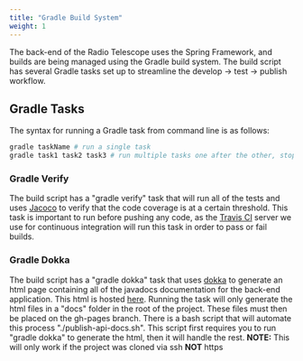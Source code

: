 ```yaml
---
title: "Gradle Build System"
weight: 1
---
```


The back-end of the Radio Telescope uses the Spring Framework, and builds are being managed using the Gradle build
system. The build script has several Gradle tasks set up to streamline the develop -> test -> publish workflow.

## Gradle Tasks
The syntax for running a Gradle task from command line is as follows:
```bash
gradle taskName # run a single task
gradle task1 task2 task3 # run multiple tasks one after the other, stopping after first failure
```

### Gradle Verify
The build script has a "gradle verify" task that will run all of the tests and uses [Jacoco](https://github.com/jacoco/jacoco)
to verify that the code coverage is at a certain threshold. This task is important to run before pushing any code,
as the [Travis CI](https://travis-ci.com/) server we use for continuous integration will run this task in order to pass or fail builds.

### Gradle Dokka
The build script has a "gradle dokka" task that uses [dokka](https://github.com/Kotlin/dokka) to generate an html page containing
all of the javadocs documentation for the back-end application. This html is hosted [here](https://cspath1.github.io/RT-Contracts/).
Running the task will only generate the html files in a "docs" folder in the root of the project. These files must then be placed on the
gh-pages branch. There is a bash script that will automate this process "./publish-api-docs.sh". This script first requires you to run
"gradle dokka" to generate the html, then it will handle the rest. **NOTE:** This will only work if the project was cloned via ssh **NOT**
https